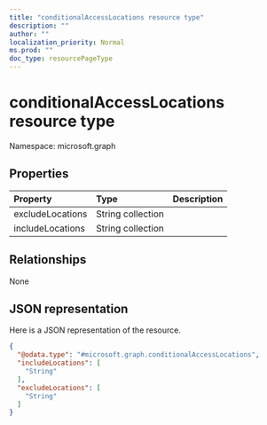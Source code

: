 ```yaml
---
title: "conditionalAccessLocations resource type"
description: ""
author: ""
localization_priority: Normal
ms.prod: ""
doc_type: resourcePageType
---
```


# conditionalAccessLocations resource type


Namespace: microsoft.graph



## Properties
|Property|Type|Description|
|:---|:---|:---|
|excludeLocations|String collection||
|includeLocations|String collection||

## Relationships
None

## JSON representation
Here is a JSON representation of the resource.
<!-- {
  "blockType": "resource",
  "@odata.type": "microsoft.graph.conditionalAccessLocations"
}
-->
``` json
{
  "@odata.type": "#microsoft.graph.conditionalAccessLocations",
  "includeLocations": [
    "String"
  ],
  "excludeLocations": [
    "String"
  ]
}
```


